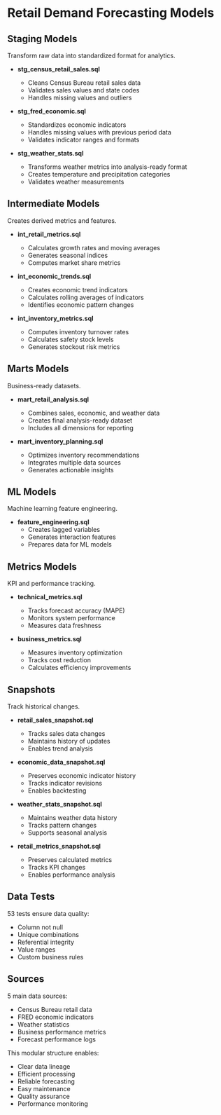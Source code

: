 # Retail Demand Forecasting Models

## Staging Models

Transform raw data into standardized format for analytics.

- **stg_census_retail_sales.sql**
  - Cleans Census Bureau retail sales data
  - Validates sales values and state codes
  - Handles missing values and outliers

- **stg_fred_economic.sql**
  - Standardizes economic indicators
  - Handles missing values with previous period data
  - Validates indicator ranges and formats

- **stg_weather_stats.sql**
  - Transforms weather metrics into analysis-ready format
  - Creates temperature and precipitation categories
  - Validates weather measurements

## Intermediate Models

Creates derived metrics and features.

- **int_retail_metrics.sql**
  - Calculates growth rates and moving averages
  - Generates seasonal indices
  - Computes market share metrics

- **int_economic_trends.sql**
  - Creates economic trend indicators
  - Calculates rolling averages of indicators
  - Identifies economic pattern changes

- **int_inventory_metrics.sql**
  - Computes inventory turnover rates
  - Calculates safety stock levels
  - Generates stockout risk metrics

## Marts Models

Business-ready datasets.

- **mart_retail_analysis.sql**
  - Combines sales, economic, and weather data
  - Creates final analysis-ready dataset
  - Includes all dimensions for reporting

- **mart_inventory_planning.sql**
  - Optimizes inventory recommendations
  - Integrates multiple data sources
  - Generates actionable insights

## ML Models

Machine learning feature engineering.

- **feature_engineering.sql**
  - Creates lagged variables
  - Generates interaction features
  - Prepares data for ML models

## Metrics Models

KPI and performance tracking.

- **technical_metrics.sql**
  - Tracks forecast accuracy (MAPE)
  - Monitors system performance
  - Measures data freshness

- **business_metrics.sql**
  - Measures inventory optimization
  - Tracks cost reduction
  - Calculates efficiency improvements

## Snapshots

Track historical changes.

- **retail_sales_snapshot.sql**
  - Tracks sales data changes
  - Maintains history of updates
  - Enables trend analysis

- **economic_data_snapshot.sql**
  - Preserves economic indicator history
  - Tracks indicator revisions
  - Enables backtesting

- **weather_stats_snapshot.sql**
  - Maintains weather data history
  - Tracks pattern changes
  - Supports seasonal analysis

- **retail_metrics_snapshot.sql**
  - Preserves calculated metrics
  - Tracks KPI changes
  - Enables performance analysis

## Data Tests

53 tests ensure data quality:

- Column not null
- Unique combinations
- Referential integrity
- Value ranges
- Custom business rules

## Sources

5 main data sources:

- Census Bureau retail data
- FRED economic indicators
- Weather statistics
- Business performance metrics
- Forecast performance logs

This modular structure enables:

- Clear data lineage
- Efficient processing
- Reliable forecasting
- Easy maintenance
- Quality assurance
- Performance monitoring